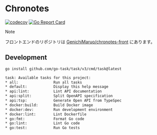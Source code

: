 # Chronotes

[![codecov](https://codecov.io/github/yashikota/chronotes/graph/badge.svg?token=8LK1D9KWN5)](https://codecov.io/github/yashikota/chronotes)
[![Go Report Card](https://goreportcard.com/badge/github.com/yashikota/chronotes)](https://goreportcard.com/report/github.com/yashikota/chronotes)

> [!NOTE]
> フロントエンドのリポジトリは [GenichiMaruo/chronotes-front](https://github.com/GenichiMaruo/chronotes-front) にあります。  

## Development

```sh
go install github.com/go-task/task/v3/cmd/task@latest
```

```txt
task: Available tasks for this project:
* all:                Run all tasks
* default:            Display this help message
* api:lint:           Lint API documentation
* api:split:          Split OpenAPI specification
* api:tsp:            Generate Open API from TypeSpec
* docker:build:       Build Docker image
* docker:dev:         Run development environment
* docker:lint:        Lint Dockerfile
* go:fmt:             Format Go code
* go:lint:            Lint Go code
* go:test:            Run Go tests
```
